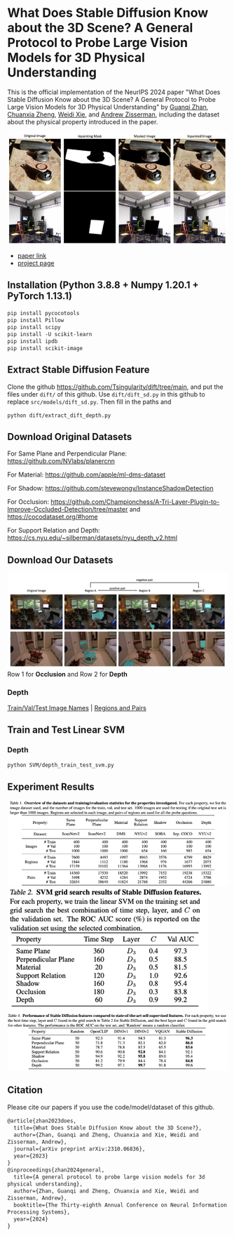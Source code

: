 # What Does Stable Diffusion Know about the 3D Scene? A General Protocol to Probe Large Vision Models for 3D Physical Understanding

This is the official implementation of the NeurIPS 2024 paper "What Does Stable Diffusion Know about the 3D Scene? A General Protocol to Probe Large Vision Models for 3D Physical Understanding" by <a href="https://www.robots.ox.ac.uk/~guanqi/" target="_blank">Guanqi Zhan</a>, <a href="https://chuanxiaz.com" target="_blank">Chuanxia Zheng</a>, <a href="https://weidixie.github.io/" target="_blank">Weidi Xie</a>, and <a href="https://scholar.google.com/citations?user=UZ5wscMAAAAJ&hl=en" target="_blank">Andrew Zisserman</a>, including the dataset about the physical property introduced in the paper.

![image1](./images/1.png)

- [paper link](https://arxiv.org/pdf/2310.06836.pdf)
- [project page](https://www.robots.ox.ac.uk/~vgg/research/phy-sd/)


## Installation (Python 3.8.8 + Numpy 1.20.1 + PyTorch 1.13.1)

```
pip install pycocotools
pip install Pillow
pip install scipy
pip install -U scikit-learn
pip install ipdb
pip install scikit-image
```


## Extract Stable Diffusion Feature
Clone the github https://github.com/Tsingularity/dift/tree/main, and put the files under `dift/` of this github. Use `dift/dift_sd.py` in this github to replace `src/models/dift_sd.py`. Then fill in the paths and

```
python dift/extract_dift_depth.py
```


## Download Original Datasets
For Same Plane and Perpendicular Plane: https://github.com/NVlabs/planercnn

For Material: https://github.com/apple/ml-dms-dataset

For Shadow: https://github.com/stevewongv/InstanceShadowDetection

For Occlusion: https://github.com/Championchess/A-Tri-Layer-Plugin-to-Improve-Occluded-Detection/tree/master and https://cocodataset.org/#home

For Support Relation and Depth: https://cs.nyu.edu/~silberman/datasets/nyu_depth_v2.html


## Download Our Datasets

![image4](./images/4.png)
Row 1 for **Occlusion** and Row 2 for **Depth** 

### Depth
<a href="https://drive.google.com/file/d/1jZi9xJoPOe-bvHpAx_jeul5pCNB8rgtT/view?usp=drive_link" target="_blank">Train/Val/Test Image Names</a> | <a href="https://drive.google.com/file/d/1hH_8ZrlN_FiXj0NRB-MUpeTMpjX2OFvB/view?usp=sharing" target="_blank">Regions and Pairs</a>


## Train and Test Linear SVM
### Depth
```
python SVM/depth_train_test_svm.py
```


## Experiment Results
![image5](./images/table1.png)
![image6](./images/table2.png)
![image7](./images/table4.png)


## Citation
Please cite our papers if you use the code/model/dataset of this github.
```
@article{zhan2023does,
  title={What Does Stable Diffusion Know about the 3D Scene?},
  author={Zhan, Guanqi and Zheng, Chuanxia and Xie, Weidi and Zisserman, Andrew},
  journal={arXiv preprint arXiv:2310.06836},
  year={2023}
}
@inproceedings{zhan2024general,
  title={A general protocol to probe large vision models for 3d physical understanding},
  author={Zhan, Guanqi and Zheng, Chuanxia and Xie, Weidi and Zisserman, Andrew},
  booktitle={The Thirty-eighth Annual Conference on Neural Information Processing Systems},
  year={2024}
}
```
